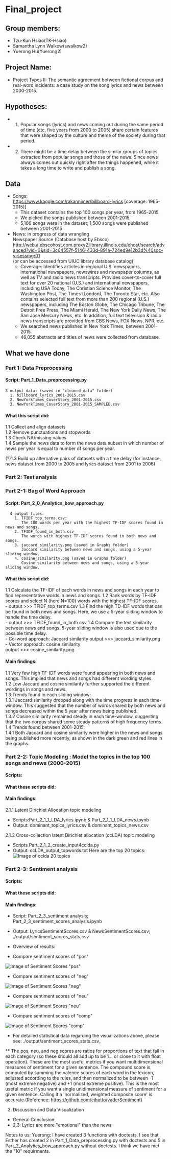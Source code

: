 # Final_project

## Group members:
- Tzu-Kun Hsiao(TK-Hsiao)
- Samantha Lynn Walkow(swalkow2)
- Yuerong Hu(Yuerong2)

## Project Name:
- Project Types II: The semantic agreement between fictional corpus and real-word incidents: a case study on the song lyrics and news between 2000-2015.

## Hypotheses:
- 1. Popular songs (lyrics) and news coming out during the same period of time (etc, five years from 2000 to 2005) share certain features that were shaped by the culture and theme of the society during that period.
- 2. There might be a time delay between the similar groups of topics extracted from popular songs and those of the news. Since news always comes out quickly right after the things happened, while it takes a long time to write and publish a song.

## Data

- Songs:   
  https://www.kaggle.com/rakannimer/billboard-lyrics [coverage: 1965-2015)]
  - This dataset contains the top 100 songs per year, from 1965-2015.
  - We picked the songs published between 2001-2015.
  - 5,100 songs were in the dataset; 1,500 songs were published between 2001-2015
- News:  in progress of data wrangling   
  Newspaper Source (Database host by Ebsco)   
  http://web.a.ebscohost.com.proxy2.library.illinois.edu/ehost/search/advanced?vid=0&sid=3c64557f-5146-433d-891a-724ed9e12b3d%40sdc-v-sessmgr01   
  (or can be accessed from UIUC library database catalog)
  - Coverage: Identifies articles in regional U.S. newspapers, international newspapers, newswires and newspaper columns, as well as TV and radio news transcripts. Provides cover-to-cover full text for over 20 national (U.S.) and international newspapers, including USA Today, The Christian Science Monitor, The Washington Post, The Times (London), The Toronto Star, etc. Also contains selected full text from more than 200 regional (U.S.) newspapers, including The Boston Globe, The Chicago Tribune, The Detroit Free Press, The Miami Herald, The New York Daily News, The San Jose Mercury News, etc. In addition, full text television & radio news transcripts are provided from CBS News, FOX News, NPR, etc.
  - We searched news published in New York Times, between 2001-2015.
  - 46,055 abstracts and titles of news were collected from database.

## What we have done

### Part 1: Data Preprocessing  
#### Script: Part_1_Data_preprocessing.py
    3 output data: (saved in "cleaned_data" folder)
      1. billboard_lyrics_2001-2015.csv
      2. NewYorkTimes_CoverStory_2001-2015.csv
      3. NewYorkTimes_CoverStory_2001-2015_SAMPLED.csv
  
#### What this script did:
  1.1 Collect and align datasets    
  1.2 Remove punctuations and stopwords  
  1.3 Check NA/missing values    
  1.4 Sample the news data to form the news data subset in which number of news per year is equal to number of songs per year.    

  (?)1.3 Build up alternative pairs of datasets with a time delay (for instance, news dataset from 2000 to 2005 and lyrics dataset from 2001 to 2006)

### Part 2: Text analysis 
### Part 2-1: Bag of Word Approach
#### Script: Part_2_0_Analytics_bow_approach.py
      4 output files:
        1. TFIDF_top_terms.csv:
           The 100 words per year with the highest TF-IDF scores found in news and songs.
        2. TFIDF_found_in_both.csv
           The words with highest TF-IDF scores found in both news and songs.
        3. jaccard_similarity.png (saved in Graphs folder)
           Jaccard similarity between news and songs, using a 5-year sliding window.
        4. cosine_similarity.png (saved in Graphs folder)
           Cosine similarity between news and songs, using a 5-year sliding window.
       
#### What this script did:
  1.1 Calculate the TF-IDF of each words in news and songs in each year to find representative words in news and songs.
  1.2 Rank words by TF-IDF scores and select N (here N=100) words with the highest TF-IDF scores.  
      - output >>> TFIDF_top_terms.csv
  1.3 Find the high TD-IDF words that can be found in both news and songs. Here, we use a 5-year sliding window to handle the time delay.  
      - output >>> TFIDF_found_in_both.csv
  1.4 Compare the text similarity between news and songs. 5-year sliding window is also used due to the possible time delay.  
      - Co-word approach: Jaccard similarity
        output >>> jaccard_similarity.png   
      - Vector approach: cosine similarity  
        output >>> cosine_similarity.png

#### Main findings:
   1.1 Very few high TF-IDF words were found appearing in both news and songs. This implied that news and songs had different wording styles.    
   1.2 Low Jaccard and cosine similarity further supported the different wordings in songs and news.   
   1.3 Trends found in each sliding window:   
   1.3.1 Jaccard similarity dropped along with the time progress in each time-window. This suggested that the number of words shared by both news and songs decreased within the 5 year after news being published.  
   1.3.2 Cosine similarity remained steady in each time-window, suggesting that the two corpus shared some steady patterns of high frequency terms.  
   1.4 Trends found between 2001-2015:  
   1.4.1 Both Jaccard and cosine similarity were higher in the news and songs being published more recently, as shown in the dark green and red lines in the graphs.

### Part 2-2: Topic Modeling : Model the topics in the top 100 songs and news (2000-2015) 
#### Scripts: 
#### What these scripts did:
#### Main findings:

 2.1.1 Latent Dirichlet Allocation topic modeling
 - Scripts:Part_2_1_1_LDA_lyrics.ipynb & Part_2_1_1_LDA_news.ipynb
 - Output: dominant_topics_lyrics.csv & dominant_topics_news.csv
 
 
 2.1.2 Cross-collection latent Dirichlet allocation (ccLDA) topic modeling
 - Scripts
   Part_2_1_2_create_input4cclda.py
 - Output:
   ccLDA_output_topwords.txt
   Here are the top 20 topics:  
   ![Image of cclda 20 topics](cclda_20_topics.png)
 
### Part 2-3: Sentiment analysis
#### Scripts: 
#### What these scripts did:
#### Main findings:
 
 - Script: Part_2_3_sentiment analysis; Part_2_3_sentiment_scores_analysis.ipynb
 
 - Output: LyricsSentimentScores.csv & NewsSentimentScores.csv; ./output/sentiment_scores_stats.csv
 
 - Overview of results:
- Compare sentiment scores of "pos"

 ![Image of Sentiment Scores "pos"](./output/compare_pos.png)
- Compare sentiment scores of "neg"

 ![Image of Sentiment Scores "neg"](./output/compare_neg.png)
- Compare sentiment scores of "neu"

 ![Image of Sentiment Scores "neu"](./output/compare_neu.png)
- Compare sentiment scores of "comp"

 ![Image of Sentiment Scores "comp"](./output/compare_comp.png)
* For detailed statistical data regarding the visualizations above, please see: ./output/sentiment_scores_stats.csv_
 
** The pos, neu, and neg scores are ratios for proportions of text that fall in each category (so these should all add up to be 1... or close to it with float operation). These are the most useful metrics if you want multidimensional measures of sentiment for a given sentence.
 The compound score is computed by summing the valence scores of each word in the lexicon, adjusted according to the rules, and then normalized to be between -1 (most extreme negative) and +1 (most extreme positive). This is the most useful metric if you want a single unidimensional measure of sentiment for a given sentence. Calling it a 'normalized, weighted composite score' is accurate.(Reference: https://github.com/cjhutto/vaderSentiment)

 3. Discussion and Data Visualization
- General Conclusion:
- 2.3: Lyrics are more "emotional" than the news

      


Notes to us:
Yuerong: I have created 3 functions with doctests. I see that Esther has created 2 in Part_1_Data_preprocessing.py with doctests and 5 in Part_2_Analytics_bow_approach.py without doctests. I think we have met the "10" requirments.